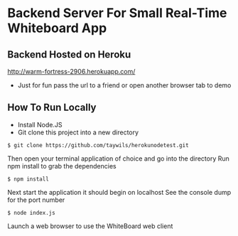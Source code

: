 Backend Server For Small Real-Time Whiteboard App
=================================================

Backend Hosted on Heroku
------------------------
http://warm-fortress-2906.herokuapp.com/

- Just for fun pass the url to a friend or open another browser tab to demo

How To Run Locally
------------------
- Install Node.JS
- Git clone this project into a new directory

```
$ git clone https://github.com/taywils/herokunodetest.git
```

Then open your terminal application of choice and go into the directory
Run npm install to grab the dependencies

```
$ npm install
```

Next start the application it should begin on localhost
See the console dump for the port number

```
$ node index.js
```

Launch a web browser to use the WhiteBoard web client
